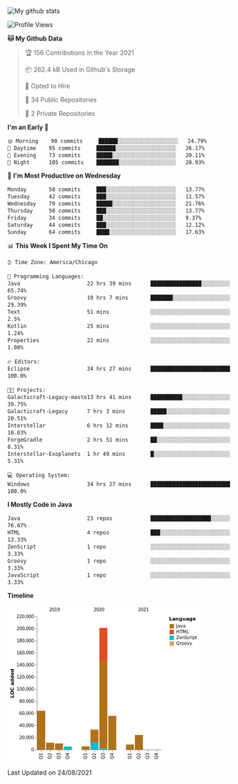 ![My github stats](https://github-readme-stats.vercel.app/api?username=romvoid95&theme=gruvbox&include_all_commits=true&show_icons=true")

<!--START_SECTION:waka-->
![Profile Views](http://img.shields.io/badge/Profile%20Views-0-blue)

**🐱 My Github Data** 

> 🏆 156 Contributions in the Year 2021
 > 
> 📦 262.4 kB Used in Github's Storage 
 > 
> 💼 Opted to Hire
 > 
> 📜 34 Public Repositories 
 > 
> 🔑 2 Private Repositories  
 > 
**I'm an Early 🐤** 

```text
🌞 Morning    90 commits     ██████░░░░░░░░░░░░░░░░░░░   24.79% 
🌆 Daytime    95 commits     ██████░░░░░░░░░░░░░░░░░░░   26.17% 
🌃 Evening    73 commits     █████░░░░░░░░░░░░░░░░░░░░   20.11% 
🌙 Night      105 commits    ███████░░░░░░░░░░░░░░░░░░   28.93%

```
📅 **I'm Most Productive on Wednesday** 

```text
Monday       50 commits     ███░░░░░░░░░░░░░░░░░░░░░░   13.77% 
Tuesday      42 commits     ███░░░░░░░░░░░░░░░░░░░░░░   11.57% 
Wednesday    79 commits     █████░░░░░░░░░░░░░░░░░░░░   21.76% 
Thursday     50 commits     ███░░░░░░░░░░░░░░░░░░░░░░   13.77% 
Friday       34 commits     ██░░░░░░░░░░░░░░░░░░░░░░░   9.37% 
Saturday     44 commits     ███░░░░░░░░░░░░░░░░░░░░░░   12.12% 
Sunday       64 commits     ████░░░░░░░░░░░░░░░░░░░░░   17.63%

```


📊 **This Week I Spent My Time On** 

```text
⌚︎ Time Zone: America/Chicago

💬 Programming Languages: 
Java                     22 hrs 39 mins      ████████████████░░░░░░░░░   65.74% 
Groovy                   10 hrs 7 mins       ███████░░░░░░░░░░░░░░░░░░   29.39% 
Text                     51 mins             ░░░░░░░░░░░░░░░░░░░░░░░░░   2.5% 
Kotlin                   25 mins             ░░░░░░░░░░░░░░░░░░░░░░░░░   1.24% 
Properties               22 mins             ░░░░░░░░░░░░░░░░░░░░░░░░░   1.08%

🔥 Editors: 
Eclipse                  34 hrs 27 mins      █████████████████████████   100.0%

🐱‍💻 Projects: 
Galacticraft-Legacy-maste13 hrs 41 mins      ██████████░░░░░░░░░░░░░░░   39.75% 
Galacticraft-Legacy      7 hrs 3 mins        █████░░░░░░░░░░░░░░░░░░░░   20.51% 
Interstellar             6 hrs 12 mins       ████░░░░░░░░░░░░░░░░░░░░░   18.03% 
ForgeGradle              2 hrs 51 mins       ██░░░░░░░░░░░░░░░░░░░░░░░   8.31% 
Interstellar-Exoplanets  1 hr 49 mins        █░░░░░░░░░░░░░░░░░░░░░░░░   5.31%

💻 Operating System: 
Windows                  34 hrs 27 mins      █████████████████████████   100.0%

```

**I Mostly Code in Java** 

```text
Java                     23 repos            ███████████████████░░░░░░   76.67% 
HTML                     4 repos             ███░░░░░░░░░░░░░░░░░░░░░░   13.33% 
ZenScript                1 repo              ░░░░░░░░░░░░░░░░░░░░░░░░░   3.33% 
Groovy                   1 repo              ░░░░░░░░░░░░░░░░░░░░░░░░░   3.33% 
JavaScript               1 repo              ░░░░░░░░░░░░░░░░░░░░░░░░░   3.33%

```


**Timeline**

![Chart not found](https://raw.githubusercontent.com/ROMVoid95/ROMVoid95/master/charts/bar_graph.png) 


 Last Updated on 24/08/2021
<!--END_SECTION:waka-->
